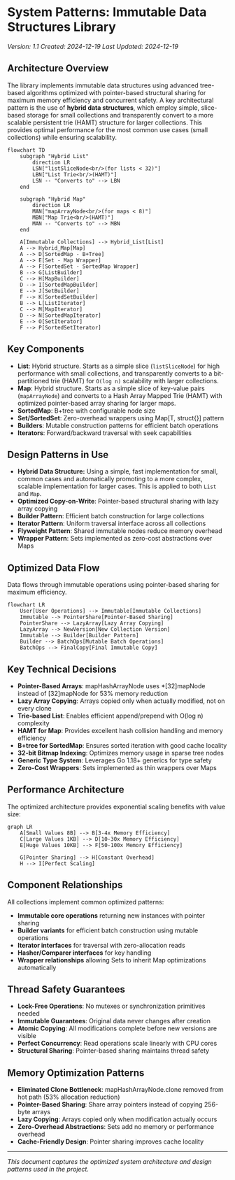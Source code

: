 # System Patterns: Immutable Data Structures Library
*Version: 1.1*
*Created: 2024-12-19*
*Last Updated: 2024-12-19*

## Architecture Overview
The library implements immutable data structures using advanced tree-based algorithms optimized with pointer-based structural sharing for maximum memory efficiency and concurrent safety. A key architectural pattern is the use of **hybrid data structures**, which employ simple, slice-based storage for small collections and transparently convert to a more scalable persistent trie (HAMT) structure for larger collections. This provides optimal performance for the most common use cases (small collections) while ensuring scalability.

```mermaid
flowchart TD
    subgraph "Hybrid List"
        direction LR
        LSN["listSliceNode<br/>(for lists < 32)"]
        LBN["List Trie<br/>(HAMT)"]
        LSN -- "Converts to" --> LBN
    end

    subgraph "Hybrid Map"
        direction LR
        MAN["mapArrayNode<br/>(for maps < 8)"]
        MBN["Map Trie<br/>(HAMT)"]
        MAN -- "Converts to" --> MBN
    end

    A[Immutable Collections] --> Hybrid_List[List]
    A --> Hybrid_Map[Map]
    A --> D[SortedMap - B+Tree]
    A --> E[Set - Map Wrapper]
    A --> F[SortedSet - SortedMap Wrapper]
    B --> G[ListBuilder]
    C --> H[MapBuilder]
    D --> I[SortedMapBuilder]
    E --> J[SetBuilder]
    F --> K[SortedSetBuilder]
    B --> L[ListIterator]
    C --> M[MapIterator]
    D --> N[SortedMapIterator]
    E --> O[SetIterator]
    F --> P[SortedSetIterator]
```

## Key Components
- **List**: Hybrid structure. Starts as a simple slice (`listSliceNode`) for high performance with small collections, and transparently converts to a bit-partitioned trie (HAMT) for `O(log n)` scalability with larger collections.
- **Map**: Hybrid structure. Starts as a simple slice of key-value pairs (`mapArrayNode`) and converts to a Hash Array Mapped Trie (HAMT) with optimized pointer-based array sharing for larger maps.
- **SortedMap**: B+tree with configurable node size
- **Set/SortedSet**: Zero-overhead wrappers using Map[T, struct{}] pattern
- **Builders**: Mutable construction patterns for efficient batch operations
- **Iterators**: Forward/backward traversal with seek capabilities

## Design Patterns in Use
- **Hybrid Data Structure:** Using a simple, fast implementation for small, common cases and automatically promoting to a more complex, scalable implementation for larger cases. This is applied to both `List` and `Map`.
- **Optimized Copy-on-Write**: Pointer-based structural sharing with lazy array copying
- **Builder Pattern**: Efficient batch construction for large collections
- **Iterator Pattern**: Uniform traversal interface across all collections
- **Flyweight Pattern**: Shared immutable nodes reduce memory overhead
- **Wrapper Pattern**: Sets implemented as zero-cost abstractions over Maps

## Optimized Data Flow
Data flows through immutable operations using pointer-based sharing for maximum efficiency.

```mermaid
flowchart LR
    User[User Operations] --> Immutable[Immutable Collections]
    Immutable --> PointerShare[Pointer-Based Sharing]
    PointerShare --> LazyArray[Lazy Array Copying]
    LazyArray --> NewVersion[New Collection Version]
    Immutable --> Builder[Builder Pattern]
    Builder --> BatchOps[Mutable Batch Operations]
    BatchOps --> FinalCopy[Final Immutable Copy]
```

## Key Technical Decisions
- **Pointer-Based Arrays**: mapHashArrayNode uses *[32]mapNode instead of [32]mapNode for 53% memory reduction
- **Lazy Array Copying**: Arrays copied only when actually modified, not on every clone
- **Trie-based List**: Enables efficient append/prepend with O(log n) complexity
- **HAMT for Map**: Provides excellent hash collision handling and memory efficiency
- **B+tree for SortedMap**: Ensures sorted iteration with good cache locality
- **32-bit Bitmap Indexing**: Optimizes memory usage in sparse tree nodes
- **Generic Type System**: Leverages Go 1.18+ generics for type safety
- **Zero-Cost Wrappers**: Sets implemented as thin wrappers over Maps

## Performance Architecture
The optimized architecture provides exponential scaling benefits with value size:

```mermaid
graph LR
    A[Small Values 8B] --> B[3-4x Memory Efficiency]
    C[Large Values 1KB] --> D[10-30x Memory Efficiency]
    E[Huge Values 10KB] --> F[50-100x Memory Efficiency]
    
    G[Pointer Sharing] --> H[Constant Overhead]
    H --> I[Perfect Scaling]
```

## Component Relationships
All collections implement common optimized patterns:
- **Immutable core operations** returning new instances with pointer sharing
- **Builder variants** for efficient batch construction using mutable operations
- **Iterator interfaces** for traversal with zero-allocation reads
- **Hasher/Comparer interfaces** for key handling
- **Wrapper relationships** allowing Sets to inherit Map optimizations automatically

## Thread Safety Guarantees
- **Lock-Free Operations**: No mutexes or synchronization primitives needed
- **Immutable Guarantees**: Original data never changes after creation
- **Atomic Copying**: All modifications complete before new versions are visible
- **Perfect Concurrency**: Read operations scale linearly with CPU cores
- **Structural Sharing**: Pointer-based sharing maintains thread safety

## Memory Optimization Patterns
- **Eliminated Clone Bottleneck**: mapHashArrayNode.clone removed from hot path (53% allocation reduction)
- **Pointer-Based Sharing**: Share array pointers instead of copying 256-byte arrays
- **Lazy Copying**: Arrays copied only when modification actually occurs
- **Zero-Overhead Abstractions**: Sets add no memory or performance overhead
- **Cache-Friendly Design**: Pointer sharing improves cache locality

---

*This document captures the optimized system architecture and design patterns used in the project.* 